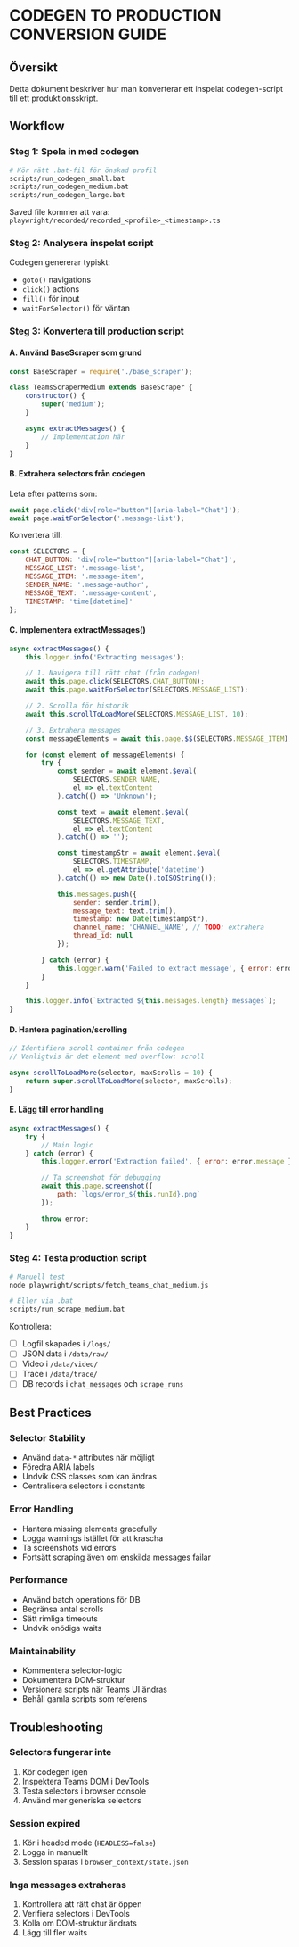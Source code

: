 # CODEGEN TO PRODUCTION CONVERSION GUIDE

## Översikt
Detta dokument beskriver hur man konverterar ett inspelat codegen-script till ett produktionsskript.

## Workflow

### Steg 1: Spela in med codegen
```bash
# Kör rätt .bat-fil för önskad profil
scripts/run_codegen_small.bat
scripts/run_codegen_medium.bat
scripts/run_codegen_large.bat
```

Saved file kommer att vara:
`playwright/recorded/recorded_<profile>_<timestamp>.ts`

### Steg 2: Analysera inspelat script

Codegen genererar typiskt:
- `goto()` navigations
- `click()` actions
- `fill()` för input
- `waitForSelector()` för väntan

### Steg 3: Konvertera till production script

#### A. Använd BaseScraper som grund
```javascript
const BaseScraper = require('./base_scraper');

class TeamsScraperMedium extends BaseScraper {
    constructor() {
        super('medium');
    }

    async extractMessages() {
        // Implementation här
    }
}
```

#### B. Extrahera selectors från codegen
Leta efter patterns som:
```typescript
await page.click('div[role="button"][aria-label="Chat"]');
await page.waitForSelector('.message-list');
```

Konvertera till:
```javascript
const SELECTORS = {
    CHAT_BUTTON: 'div[role="button"][aria-label="Chat"]',
    MESSAGE_LIST: '.message-list',
    MESSAGE_ITEM: '.message-item',
    SENDER_NAME: '.message-author',
    MESSAGE_TEXT: '.message-content',
    TIMESTAMP: 'time[datetime]'
};
```

#### C. Implementera extractMessages()
```javascript
async extractMessages() {
    this.logger.info('Extracting messages');

    // 1. Navigera till rätt chat (från codegen)
    await this.page.click(SELECTORS.CHAT_BUTTON);
    await this.page.waitForSelector(SELECTORS.MESSAGE_LIST);

    // 2. Scrolla för historik
    await this.scrollToLoadMore(SELECTORS.MESSAGE_LIST, 10);

    // 3. Extrahera messages
    const messageElements = await this.page.$$(SELECTORS.MESSAGE_ITEM);

    for (const element of messageElements) {
        try {
            const sender = await element.$eval(
                SELECTORS.SENDER_NAME,
                el => el.textContent
            ).catch(() => 'Unknown');

            const text = await element.$eval(
                SELECTORS.MESSAGE_TEXT,
                el => el.textContent
            ).catch(() => '');

            const timestampStr = await element.$eval(
                SELECTORS.TIMESTAMP,
                el => el.getAttribute('datetime')
            ).catch(() => new Date().toISOString());

            this.messages.push({
                sender: sender.trim(),
                message_text: text.trim(),
                timestamp: new Date(timestampStr),
                channel_name: 'CHANNEL_NAME', // TODO: extrahera
                thread_id: null
            });

        } catch (error) {
            this.logger.warn('Failed to extract message', { error: error.message });
        }
    }

    this.logger.info(`Extracted ${this.messages.length} messages`);
}
```

#### D. Hantera pagination/scrolling
```javascript
// Identifiera scroll container från codegen
// Vanligtvis är det element med overflow: scroll

async scrollToLoadMore(selector, maxScrolls = 10) {
    return super.scrollToLoadMore(selector, maxScrolls);
}
```

#### E. Lägg till error handling
```javascript
async extractMessages() {
    try {
        // Main logic
    } catch (error) {
        this.logger.error('Extraction failed', { error: error.message });

        // Ta screenshot för debugging
        await this.page.screenshot({
            path: `logs/error_${this.runId}.png`
        });

        throw error;
    }
}
```

### Steg 4: Testa production script

```bash
# Manuell test
node playwright/scripts/fetch_teams_chat_medium.js

# Eller via .bat
scripts/run_scrape_medium.bat
```

Kontrollera:
- [ ] Logfil skapades i `/logs/`
- [ ] JSON data i `/data/raw/`
- [ ] Video i `/data/video/`
- [ ] Trace i `/data/trace/`
- [ ] DB records i `chat_messages` och `scrape_runs`

## Best Practices

### Selector Stability
- Använd `data-*` attributes när möjligt
- Föredra ARIA labels
- Undvik CSS classes som kan ändras
- Centralisera selectors i constants

### Error Handling
- Hantera missing elements gracefully
- Logga warnings istället för att krascha
- Ta screenshots vid errors
- Fortsätt scraping även om enskilda messages failar

### Performance
- Använd batch operations för DB
- Begränsa antal scrolls
- Sätt rimliga timeouts
- Undvik onödiga waits

### Maintainability
- Kommentera selector-logic
- Dokumentera DOM-struktur
- Versionera scripts när Teams UI ändras
- Behåll gamla scripts som referens

## Troubleshooting

### Selectors fungerar inte
1. Kör codegen igen
2. Inspektera Teams DOM i DevTools
3. Testa selectors i browser console
4. Använd mer generiska selectors

### Session expired
1. Kör i headed mode (`HEADLESS=false`)
2. Logga in manuellt
3. Session sparas i `browser_context/state.json`

### Inga messages extraheras
1. Kontrollera att rätt chat är öppen
2. Verifiera selectors i DevTools
3. Kolla om DOM-struktur ändrats
4. Lägg till fler waits
